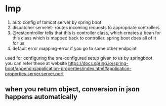 # Imp

1. auto config of tomcat server by spring boot
2. dispatcher servelet- routes incoming requests to appropriate controllers
3. @restcontroller tells that this is controller class, which creates a bean for this class which is mapped back to controller. spring boot does all of it for us
4. default error mapping-error if you go to some other endpoint

used for configuring the pre-configured setup given to us by springboot
you can refer these at website https://docs.spring.io/spring-boot/appendix/application-properties/index.html#application-properties.server.server.port

## when you return object, conversion in json happens automatically
